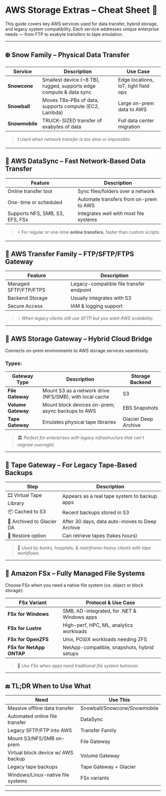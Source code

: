 # AWS Storage Extras – Cheat Sheet 🧠

This guide covers key AWS services used for data transfer, hybrid storage, and legacy system compatibility. Each service addresses unique enterprise needs — from FTP to exabyte transfers to tape emulation.

---

## ❄️ Snow Family – Physical Data Transfer

| Service         | Description                                                               | Use Case                              |
|-----------------|---------------------------------------------------------------------------|----------------------------------------|
| **Snowcone**     | Smallest device (~8 TB), rugged, supports edge compute & data sync        | Edge locations, IoT, light field ops   |
| **Snowball**     | Moves TBs–PBs of data, supports compute (EC2, Lambda)                     | Large on-prem data to AWS              |
| **Snowmobile**   | TRUCK-SIZED transfer of exabytes of data                                  | Full data center migration             |

> ❗ *Used when network transfer is too slow or impossible.*

---

## 🔁 AWS DataSync – Fast Network-Based Data Transfer

| Feature                   | Description                                  |
|---------------------------|----------------------------------------------|
| Online transfer tool      | Sync files/folders over a network            |
| One-time or scheduled     | Automate transfers from on-prem to AWS       |
| Supports NFS, SMB, S3, EFS, FSx | Integrates well with most file systems  |

> ⚡ For regular or one-time **online transfers**, faster than custom scripts.

---

## 📁 AWS Transfer Family – FTP/SFTP/FTPS Gateway

| Feature              | Description                                      |
|----------------------|--------------------------------------------------|
| Managed SFTP/FTP/FTPS | Legacy-compatible file transfer endpoint         |
| Backend Storage      | Usually integrates with S3                       |
| Secure Access        | IAM & logging support                            |

> 💡 *When legacy clients still use SFTP but you want AWS scalability.*

---

## 🧠 AWS Storage Gateway – Hybrid Cloud Bridge

Connects on-prem environments to AWS storage services seamlessly.

### Types:

| Gateway Type     | Description                                             | Storage Backend     |
|------------------|---------------------------------------------------------|----------------------|
| **File Gateway**  | Mount S3 as a network drive (NFS/SMB), with local cache| S3                   |
| **Volume Gateway**| Mount block devices on-prem; async backups to AWS     | EBS Snapshots        |
| **Tape Gateway**  | Emulates physical tape libraries                       | Glacier Deep Archive |

> 🏛 *Perfect for enterprises with legacy infrastructure that can’t migrate overnight.*

---

## 🧵 Tape Gateway – For Legacy Tape-Based Backups

| Step                     | Description                                      |
|--------------------------|--------------------------------------------------|
| 🎞️ Virtual Tape Library  | Appears as a real tape system to backup apps     |
| 📦 Cached to S3          | Recent backups stored in S3                      |
| 🧊 Archived to Glacier DA | After 30 days, data auto-moves to Deep Archive  |
| 🔁 Restore option         | Can retrieve tapes (takes hours)                |

> 🧓 *Used by banks, hospitals, & mainframe-heavy clients with tape workflows.*

---

## 🧩 Amazon FSx – Fully Managed File Systems

Choose FSx when you need a native file system (vs. object or block storage):

| FSx Variant              | Protocol & Use Case                            |
|--------------------------|------------------------------------------------|
| **FSx for Windows**       | SMB, AD-integrated, for .NET & Windows apps   |
| **FSx for Lustre**        | High-perf, HPC, ML, analytics workloads       |
| **FSx for OpenZFS**       | Unix, POSIX workloads needing ZFS             |
| **FSx for NetApp ONTAP**  | NetApp-compatible, snapshots, hybrid setups   |

> 📂 *Use FSx when apps need traditional file system behavior.*

---

## 🔚 TL;DR When to Use What

| Need                                  | Use This                       |
|---------------------------------------|--------------------------------|
| Massive offline data transfer         | Snowball/Snowcone/Snowmobile  |
| Automated online file transfer        | DataSync                      |
| Legacy SFTP/FTP into AWS              | Transfer Family               |
| Mount S3/NFS/SMB on-prem              | File Gateway                  |
| Virtual block device w/ AWS backup    | Volume Gateway                |
| Legacy tape backups                   | Tape Gateway + Glacier        |
| Windows/Linux-native file systems     | FSx variants                  |

---

